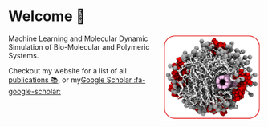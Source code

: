 # Welcome  👋

<img align="right" style="width: 200px;" src="./welcome.png" />
 
Machine Learning and Molecular Dynamic Simulation of Bio-Molecular and Polymeric Systems.

Checkout my website for a list of all [publications :books:](https://payamkelich.github.io/publications.html), or my[Google Scholar :fa-google-scholar:](https://scholar.google.com/citations?user=JyGB2-MAAAAJ&hl=en)


<!--
**payamkelich/payamkelich** is a ✨ _special_ ✨ repository because its `README.md` (this file) appears on your GitHub profile.

Here are some ideas to get you started:

- 🔭 I’m currently working on ...
- 🌱 I’m currently learning ...
- 👯 I’m looking to collaborate on ...
- 🤔 I’m looking for help with ...
- 💬 Ask me about ...
- 📫 How to reach me: ...
- 😄 Pronouns: ...
- ⚡ Fun fact: ...
-->

